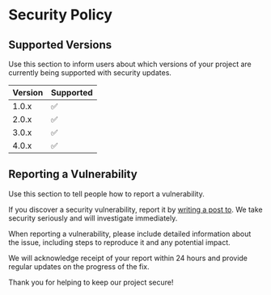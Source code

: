 # Security Policy

## Supported Versions

Use this section to inform users about which versions of your project are currently being supported with security updates.

| Version | Supported          |
| ------- | ------------------ |
| 1.0.x   | :white_check_mark: |
| 2.0.x   | :white_check_mark: |
| 3.0.x   | :white_check_mark: |
| 4.0.x   | :white_check_mark: |

## Reporting a Vulnerability

Use this section to tell people how to report a vulnerability.

If you discover a security vulnerability, report it by [writing a post to](https://github.com/Wertoquri/WeatherApp/discussions/2). We take security seriously and will investigate immediately.

When reporting a vulnerability, please include detailed information about the issue, including steps to reproduce it and any potential impact.

We will acknowledge receipt of your report within 24 hours and provide regular updates on the progress of the fix.

Thank you for helping to keep our project secure!
